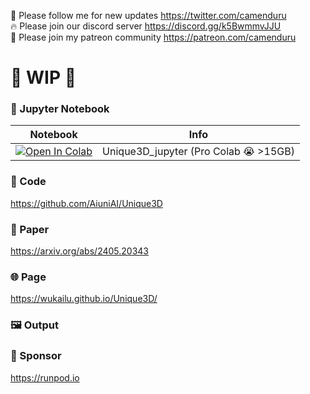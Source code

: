 🐣 Please follow me for new updates https://twitter.com/camenduru <br />
🔥 Please join our discord server https://discord.gg/k5BwmmvJJU <br />
🥳 Please join my patreon community https://patreon.com/camenduru <br />

# 🚦 WIP 🚦

### 🍊 Jupyter Notebook

| Notebook | Info
| --- | --- |
[![Open In Colab](https://colab.research.google.com/assets/colab-badge.svg)](https://colab.research.google.com/github/camenduru/Unique3D-jupyter/blob/main/Unique3D_jupyter.ipynb) | Unique3D_jupyter (Pro Colab 😭 >15GB)

### 🧬 Code
https://github.com/AiuniAI/Unique3D

### 📄 Paper
https://arxiv.org/abs/2405.20343

### 🌐 Page
https://wukailu.github.io/Unique3D/

### 🖼 Output


### 🏢 Sponsor
https://runpod.io
